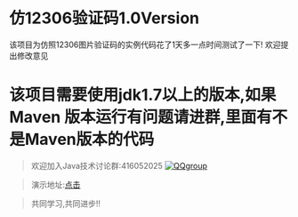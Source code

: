 # 仿12306验证码1.0Version

该项目为仿照12306图片验证码的实例代码花了1天多一点时间测试了一下! 欢迎提出修改意见

# 该项目需要使用**jdk1.7**以上的版本,如果Maven 版本运行有问题请进群,里面有不是Maven版本的代码
> 欢迎加入Java技术讨论群:416052025  [![QQgroup]](//shang.qq.com/wpa/qunwpa?idkey=e8e1ee6635525caac4b687bb45aaa3edd5d38344e72ae41f15ca224082fdbb30)

[QQgroup]:http://pub.idqqimg.com/wpa/images/group.png "QQ群"
> 演示地址:[点击](http://tomcat.lonecloud.cn/imageVerify/login)

> 共同学习,共同进步!!